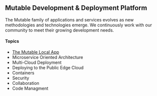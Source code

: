 ## Mutable Development & Deployment Platform
The Mutable family of applications and services evolves as new methodologies and technologies emerge.
We continuously work with our community to meet their growing development needs.

#### Topics
 - [The Mutable Local App](./mutable-local/docs.md)
 - Microservice Oriented Architecture
 - Multi-Cloud Deployment
 - Deploying to the Public Edge Cloud
 - Containers
 - Security
 - Collaboration
 - Code Managment